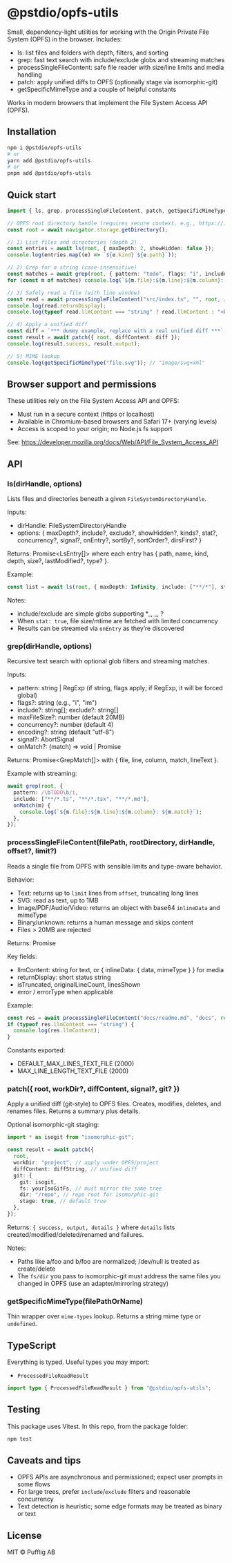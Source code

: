 # @pstdio/opfs-utils

Small, dependency-light utilities for working with the Origin Private File System (OPFS) in the browser. Includes:

- ls: list files and folders with depth, filters, and sorting
- grep: fast text search with include/exclude globs and streaming matches
- processSingleFileContent: safe file reader with size/line limits and media handling
- patch: apply unified diffs to OPFS (optionally stage via isomorphic-git)
- getSpecificMimeType and a couple of helpful constants

Works in modern browsers that implement the File System Access API (OPFS).

## Installation

```bash
npm i @pstdio/opfs-utils
# or
yarn add @pstdio/opfs-utils
# or
pnpm add @pstdio/opfs-utils
```

## Quick start

```ts
import { ls, grep, processSingleFileContent, patch, getSpecificMimeType } from "@pstdio/opfs-utils";

// OPFS root directory handle (requires secure context, e.g., https://)
const root = await navigator.storage.getDirectory();

// 1) List files and directories (depth 2)
const entries = await ls(root, { maxDepth: 2, showHidden: false });
console.log(entries.map((e) => `${e.kind} ${e.path}`));

// 2) Grep for a string (case-insensitive)
const matches = await grep(root, { pattern: "todo", flags: "i", include: ["**/*.ts", "**/*.md"] });
for (const m of matches) console.log(`${m.file}:${m.line}:${m.column}: ${m.match}`);

// 3) Safely read a file (with line window)
const read = await processSingleFileContent("src/index.ts", "", root, /*offset*/ 0, /*limit*/ 200);
console.log(read.returnDisplay);
console.log(typeof read.llmContent === "string" ? read.llmContent : "<binary/media>");

// 4) Apply a unified diff
const diff = `*** dummy example, replace with a real unified diff ***`;
const result = await patch({ root, diffContent: diff });
console.log(result.success, result.output);

// 5) MIME lookup
console.log(getSpecificMimeType("file.svg")); // "image/svg+xml"
```

## Browser support and permissions

These utilities rely on the File System Access API and OPFS:

- Must run in a secure context (https or localhost)
- Available in Chromium-based browsers and Safari 17+ (varying levels)
- Access is scoped to your origin; no Node.js fs support

See: https://developer.mozilla.org/docs/Web/API/File_System_Access_API

## API

### ls(dirHandle, options)

Lists files and directories beneath a given `FileSystemDirectoryHandle`.

Inputs:

- dirHandle: FileSystemDirectoryHandle
- options: { maxDepth?, include?, exclude?, showHidden?, kinds?, stat?, concurrency?, signal?, onEntry?, sortBy?, sortOrder?, dirsFirst? }

Returns: Promise<LsEntry[]> where each entry has { path, name, kind, depth, size?, lastModified?, type? }.

Example:

```ts
const list = await ls(root, { maxDepth: Infinity, include: ["**/*"], stat: true });
```

Notes:

- include/exclude are simple globs supporting \*_, _, ?
- When `stat: true`, file size/mtime are fetched with limited concurrency
- Results can be streamed via `onEntry` as they’re discovered

### grep(dirHandle, options)

Recursive text search with optional glob filters and streaming matches.

Inputs:

- pattern: string | RegExp (if string, flags apply; if RegExp, it will be forced global)
- flags?: string (e.g., "i", "im")
- include?: string[]; exclude?: string[]
- maxFileSize?: number (default 20MB)
- concurrency?: number (default 4)
- encoding?: string (default "utf-8")
- signal?: AbortSignal
- onMatch?: (match) => void | Promise<void>

Returns: Promise<GrepMatch[]> with { file, line, column, match, lineText }.

Example with streaming:

```ts
await grep(root, {
  pattern: /\bTODO\b/i,
  include: ["**/*.ts", "**/*.tsx", "**/*.md"],
  onMatch(m) {
    console.log(`${m.file}:${m.line}:${m.column}: ${m.match}`);
  },
});
```

### processSingleFileContent(filePath, rootDirectory, dirHandle, offset?, limit?)

Reads a single file from OPFS with sensible limits and type-aware behavior.

Behavior:

- Text: returns up to `limit` lines from `offset`, truncating long lines
- SVG: read as text, up to 1MB
- Image/PDF/Audio/Video: returns an object with base64 `inlineData` and mimeType
- Binary/unknown: returns a human message and skips content
- Files > 20MB are rejected

Returns: Promise<ProcessedFileReadResult>

Key fields:

- llmContent: string for text, or { inlineData: { data, mimeType } } for media
- returnDisplay: short status string
- isTruncated, originalLineCount, linesShown
- error / errorType when applicable

Example:

```ts
const res = await processSingleFileContent("docs/readme.md", "docs", root, 0, 300);
if (typeof res.llmContent === "string") {
  console.log(res.llmContent);
}
```

Constants exported:

- DEFAULT_MAX_LINES_TEXT_FILE (2000)
- MAX_LINE_LENGTH_TEXT_FILE (2000)

### patch({ root, workDir?, diffContent, signal?, git? })

Apply a unified diff (git-style) to OPFS files. Creates, modifies, deletes, and renames files. Returns a summary plus details.

Optional isomorphic-git staging:

```ts
import * as isogit from "isomorphic-git";

const result = await patch({
  root,
  workDir: "project", // apply under OPFS/project
  diffContent: diffString, // unified diff
  git: {
    git: isogit,
    fs: yourIsoGitFs, // must mirror the same tree
    dir: "/repo", // repo root for isomorphic-git
    stage: true, // default true
  },
});
```

Returns: `{ success, output, details }` where `details` lists created/modified/deleted/renamed and failures.

Notes:

- Paths like a/foo and b/foo are normalized; /dev/null is treated as create/delete
- The `fs/dir` you pass to isomorphic-git must address the same files you changed in OPFS (use an adapter/mirroring strategy)

### getSpecificMimeType(filePathOrName)

Thin wrapper over `mime-types` lookup. Returns a string mime type or `undefined`.

## TypeScript

Everything is typed. Useful types you may import:

- `ProcessedFileReadResult`

```ts
import type { ProcessedFileReadResult } from "@pstdio/opfs-utils";
```

## Testing

This package uses Vitest. In this repo, from the package folder:

```bash
npm test
```

## Caveats and tips

- OPFS APIs are asynchronous and permissioned; expect user prompts in some flows
- For large trees, prefer `include`/`exclude` filters and reasonable concurrency
- Text detection is heuristic; some edge formats may be treated as binary or text

## License

MIT © Pufflig AB
